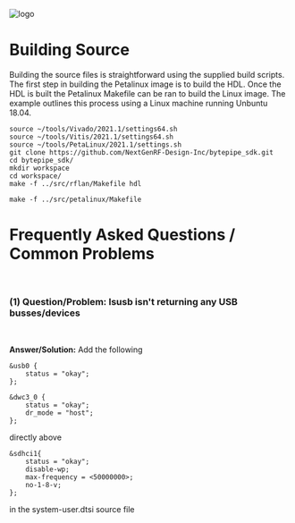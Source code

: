 ![logo](../../docs/BytePipe_Logo.png)

# Building Source

Building the source files is straightforward using the supplied build scripts.  The first step in building the Petalinux image is to build the HDL.  Once the HDL is built the Petalinux Makefile can be ran to build the Linux image.  The example outlines this process using a Linux machine running Unbuntu 18.04.

```
source ~/tools/Vivado/2021.1/settings64.sh
source ~/tools/Vitis/2021.1/settings64.sh
source ~/tools/PetaLinux/2021.1/settings.sh
git clone https://github.com/NextGenRF-Design-Inc/bytepipe_sdk.git
cd bytepipe_sdk/
mkdir workspace
cd workspace/
make -f ../src/rflan/Makefile hdl

make -f ../src/petalinux/Makefile

```
# Frequently Asked Questions / Common Problems
<br>

<!---
|Question/Problem|Answer/Solution|
|-|-|
|lsusb isn't returning any USB busses/devices|add the following to the bottom of the system-user.dtsi source file: \
```
&usb0 {
    status = "okay";
};
  
&dwc3_0 {
    status = "okay";
    dr_mode = "host";
};

&sdhci1{
	status = "okay";
	disable-wp;
	max-frequency = <50000000>;
	no-1-8-v;
};

```|
--->
### (1) Question/Problem: lsusb isn't returning any USB busses/devices
<br>

**Answer/Solution:** Add the following
```
&usb0 {
    status = "okay";
};
  
&dwc3_0 {
    status = "okay";
    dr_mode = "host";
};
```
directly above 

```
&sdhci1{
	status = "okay";
	disable-wp;
	max-frequency = <50000000>;
	no-1-8-v;
};
```
in the system-user.dtsi source file
